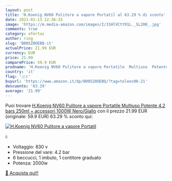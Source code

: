 ```yaml
---
layout: post
title: 'H.Koenig NV60 Pulitore a vapore Portatil al 63.29 % di sconto'
date: 2021-01-13 12:36:33
image: 'https://m.media-amazon.com/images/I/31HlVCtY91L._SL200_.jpg'
comments: true
category: ofertas
author: ring
slug: 'B005Z0OEBQ-it'
actualPrice: 21.99 EUR
currency: EUR
price: 21.99
comparePrice: 59.9 EUR
prodname: 'H.Koenig NV60 Pulitore a vapore Portatile  Multiuso  Potente 4.2 bars  250ml + accessori 1000W  Nero/Giallo'
country: 'it'
flag: '🇮🇹'
buyurl: 'https://www.amazon.it/dp/B005Z0OEBQ/?tag=tolees00-21'
descuento: '63.29'
average: '21.99'
---
```


Puoi trovare [H.Koenig NV60 Pulitore a vapore Portatile  Multiuso  Potente 4.2 bars  250ml + accessori 1000W  Nero/Giallo](https://www.amazon.it/dp/B005Z0OEBQ/?tag=tolees00-21) con il prezzo 21.99 EUR (originale: 59.9 EUR) 63.29 % sconto qui:

[![H.Koenig NV60 Pulitore a vapore Portatil](https://m.media-amazon.com/images/I/31HlVCtY91L._SL200_.jpg)](https://www.amazon.it/dp/B005Z0OEBQ/?tag=tolees00-21)

ℹ️:

- Voltaggio: 830 v
- Pressione del vare: 4.2 bar
- 6 beccucci, 1 imbuto, 1 contitore graduato
- Potenza: 2000w

[🛒 Acquista qui!!](https://www.amazon.it/dp/B005Z0OEBQ/?tag=tolees00-21)

